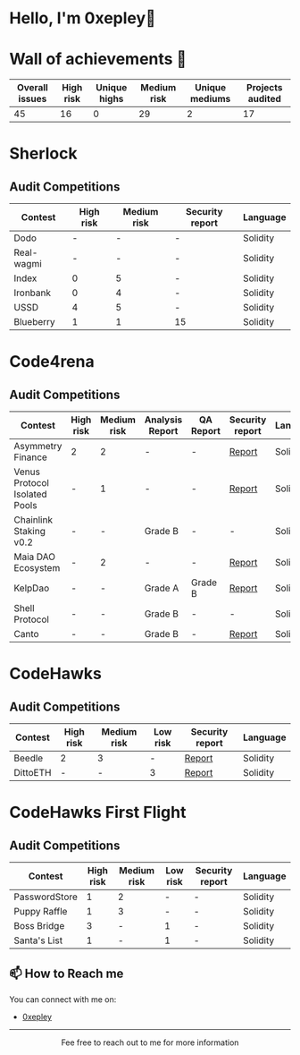 
<!-- Your Name and Introduction -->
# Hello, I'm 0xepley👋

<!--I'm a passionate software developer and open-source enthusiast. Welcome to my GitHub profile, where I share my projects and contributions to the community.-->

<!-- Profile Picture -->
# Wall of achievements 🥳

| Overall issues | High risk | Unique highs | Medium risk | Unique mediums | Projects audited 
| ---------------| ----------| -------------| ------------| ---------------| ----------------
| 45             | 16        | 0            |  29          | 2              | 17              



# Sherlock 

## Audit Competitions
| Contest          | High risk | Medium risk |  Security report | Language |
| -----------------| ----------| ------------| -----------------| ---------| 
| Dodo             | -         | -           |  -               | Solidity | 
| Real-wagmi       | -         | -           |  -               | Solidity | 
| Index            | 0         | 5           |  -               | Solidity | 
| Ironbank         | 0         | 4           |  -               | Solidity | 
| USSD             | 4         | 5           |  -               | Solidity | 
| Blueberry        | 1         | 1           |  15              | Solidity |







# Code4rena 

## Audit Competitions
| Contest                             | High risk | Medium risk | Analysis Report | QA Report  |                       Security report                        |  Language |
| ------------------------------------| ----------| ------------| -----------------|-----------| -------------------------------------------------------------|-----------|
| Asymmetry Finance                   | 2         |  2          | -                | -         | [Report](https://code4rena.com/reports/2023-03-asymmetry)    | Solidity
| Venus Protocol Isolated Pools       | -         |  1          | -                | -         | [Report](https://code4rena.com/reports/2023-05-venus)        | Solidity
| Chainlink Staking v0.2              | -         |  -          | Grade B          | -         | -                                                            | Solidity   
| Maia DAO Ecosystem                  | -         |  2          | -                | -         | [Report](https://code4rena.com/reports/2023-05-maia)         | Solidity   
| KelpDao                             | -         |  -          | Grade A          | Grade B   | [Report](https://code4rena.com/reports/2023-11-kelp)         | Solidity 
| Shell Protocol                      | -         |  -          | Grade B          | -         | -                                                            | Solidity 
| Canto                               | -         |  -          | Grade B          | -         | [Report](https://code4rena.com/reports/2023-11-canto)        | Solidity 







# CodeHawks

## Audit Competitions
| Contest   | High risk | Medium risk | Low risk | Security report                                                          |  Language |
| --------  | ----------| ------------| ---------| -----------------------------------------------------------              |-----------|
| Beedle    | 2         | 3           | -        | [Report](https://www.codehawks.com/report/clkbo1fa20009jr08nyyf9wbx)     | Solidity |
| DittoETH  | -         | -           | 3        | [Report](https://www.codehawks.com/report/clm871gl00001mp081mzjdlwc)     | Solidity |




# CodeHawks First Flight

## Audit Competitions
| Contest         | High risk | Medium risk | Low risk | Security report |  Language |
| --------------  | ----------| ------------| ---------| ----------------|-----------|
| PasswordStore   | 1         | 2           | -        | -               | Solidity |
| Puppy Raffle    | 1         | 3           | -        | -               | Solidity |
| Boss Bridge     | 3         | -           | 1        | -               | Solidity |
| Santa's List    | 1         | -           | 1        | -               | Solidity |






<!--# Hats Finance

## Audit Competitions
| Contest | High risk | Medium risk | Security report | Position | Payout | Language |
| --------| ----------| ------------| ----------------| ---------| -------| ---------|
| 40      | 30        | 10          |  15             | 30       | 10     | 1        |-->

<!-- GitHub Stats 
 📈 GitHub Stats

![GitHub Stats](https://github-readme-stats.vercel.app/api?username=Nabeel-javaid&show_icons=true&count_private=true&hide=contribs,prs&theme=radical)-->

<!-- Technologies & Tools 
## 🛠️ Technologies & Tools

- List some of the technologies and tools you use, e.g. languages, frameworks, etc.
-->
<!-- Featured Repositories 
## 📚 Featured Issues (Solo)

- [Issue 1](https://github.com/code-423n4/2023-06-lybra-findings/issues/484)
- [Issue 2](https://github.com/sherlock-audit/2023-04-hubble-exchange-judging/issues/234)-->

<!-- How to Reach Me -->
## 📫 How to Reach me

You can connect with me on:

- [0xepley](https://twitter.com/0xepley)



---
<p align="center">
  Fee free to reach out to me for more information
</p>


<!--
**Nabeel-javaid/Nabeel-javaid** is a ✨ _special_ ✨ repository because its `README.md` (this file) appears on your GitHub profile.

Here are some ideas to get you started:

- 🔭 I’m currently working on ...
- 🌱 I’m currently learning ...
- 👯 I’m looking to collaborate on ...
- 🤔 I’m looking for help with ...
- 💬 Ask me about ...
- 📫 How to reach me: ...
- 😄 Pronouns: ...
- ⚡ Fun fact: ...
-->
